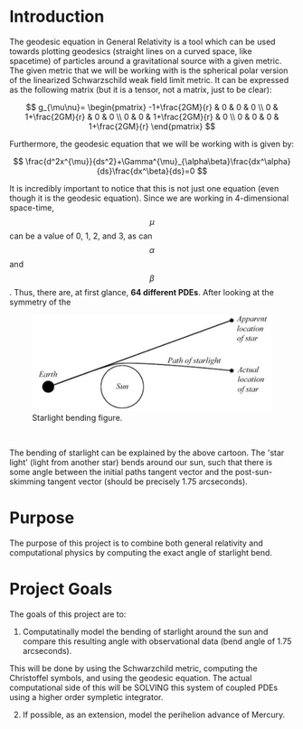 # Introduction

The geodesic equation in General Relativity is a tool which can be used towards plotting geodesics (straight lines on a curved space, like spacetime) of particles around a gravitational source with a given metric. The given metric that we will be working with is the spherical polar version of the linearized Schwarzschild weak field limit metric. It can be expressed as the following matrix (but it is a tensor, not a matrix, just to be clear):

$$
g_{\mu\nu}=
\begin{pmatrix}
-1+\frac{2GM}{r} & 0 & 0 & 0 \\
0 & 1+\frac{2GM}{r} & 0 & 0 \\
0 & 0 & 1+\frac{2GM}{r} & 0 \\
0 & 0 & 0 & 1+\frac{2GM}{r}
\end{pmatrix}
$$

Furthermore, the geodesic equation that we will be working with is given by:

$$
\frac{d^2x^{\mu}}{ds^2}+\Gamma^{\mu}_{\alpha\beta}\frac{dx^\alpha}{ds}\frac{dx^\beta}{ds}=0
$$

It is incredibly important to notice that this is not just one equation (even though it is the geodesic equation). Since we are working in 4-dimensional space-time, 
$$ \mu $$ 
can be a value of 0, 1, 2, and 3, as can 
$$ \alpha $$
and 
$$ \beta $$
. Thus, there are, at first glance, **64 different PDEs**. After looking at the symmetry of the 

<figure>
  <img src=starlight-bending.jpg>
  <figcaption> Starlight bending figure.
</figcaption>
</figure>
<p>&nbsp;</p> 

The bending of starlight can be explained by the above cartoon. The 'star light' (light from another star) bends around our sun, such that there is some angle between the initial paths tangent vector and the post-sun-skimming tangent vector (should be precisely 1.75 arcseconds). 

# Purpose

The purpose of this project is to combine both general relativity and computational physics by computing the exact angle of starlight bend.

# Project Goals

The goals of this project are to:

1. Computatinally model the bending of starlight around the sun and compare this resulting angle with observational data (bend angle of 1.75 arcseconds).

This will be done by using the Schwarzchild metric, computing the Christoffel symbols, and using the geodesic equation. The actual computational side of this will be SOLVING this system of coupled PDEs using a higher order sympletic integrator.

2. If possible, as an extension, model the perihelion advance of Mercury.
